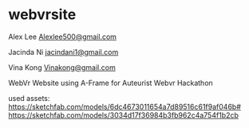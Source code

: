 # webvrsite

Alex Lee
Alexlee500@gmail.com

Jacinda Ni
jacindani1@gmail.com

Vina Kong
Vinakong@gmail.com

WebVr Website using A-Frame for Auteurist Webvr Hackathon


used assets:
https://sketchfab.com/models/6dc4673011654a7d89516c61f9af046b#
https://sketchfab.com/models/3034d17f36984b3fb962c4a754f1b2cb
